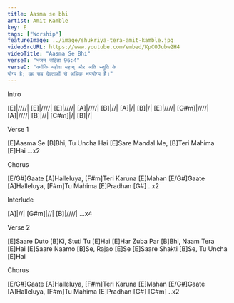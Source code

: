 ```yaml
---
title: Aasma se bhi
artist: Amit Kamble
key: E
tags: ["Worship"]
featureImage: ../image/shukriya-tera-amit-kamble.jpg
videoSrcURL: https://www.youtube.com/embed/KpCOJubw2H4
videoTitle: "Aasma Se Bhi"
verseT: "भजन संहिता 96:4"
verseD: "क्योंकि यहोवा महान् और अति स्तुति के
योग्य है; वह सब देवताओं से अधिक भययोग्य है।"
---
```


Intro

[E]|////| [E]|////| [E]|////| [A]|////|
[B]|//| [A]|/| [B]|/| [E]|////|
[G#m]|////| [A]|////| [B]|//| [C#m]|/| [B]|/|

Verse 1

[E]Aasma Se [B]Bhi, Tu Uncha Hai
[E]Sare Mandal Me, [B]Teri Mahima [E]Hai ...x2

Chorus 

[E/G#]Gaate [A]Halleluya, [F#m]Teri Karuna [E]Mahan
[E/G#]Gaate [A]Halleluya, [F#m]Tu Mahima [E]Pradhan [G#] ..x2

Interlude

[A]|//| [G#m]|//| [B]|////| ...x4

Verse 2

[E]Saare Duto [B]Ki, Stuti Tu [E]Hai
[E]Har Zuba Par [B]Bhi, Naam Tera [E]Hai
[E]Saare Naamo [B]Se, Rajao [E]Se
[E]Saare Shakti [B]Se, Tu Uncha [E]Hai

Chorus 

[E/G#]Gaate [A]Halleluya, [F#m]Teri Karuna [E]Mahan
[E/G#]Gaate [A]Halleluya, [F#m]Tu Mahima [E]Pradhan [G#] [C#m] ..x2

